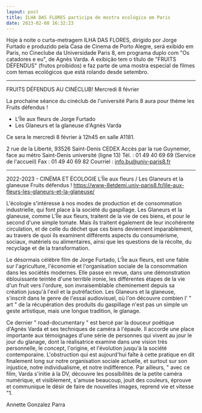 ```yaml
---
layout: post
title: ILHA DAS FLORES participa de mostra ecológica em Paris
date: 2023-02-08 16:32:23
---
```

Hoje à noite o curta-metragem ILHA DAS FLORES, dirigido por Jorge Furtado e produzido pela Casa de Cinema de Porto Alegre, será exibido em Paris, no Cineclube da Universidade Paris 8, em programa duplo com "Os catadores e eu", de Agnès Varda. A exibição tem o título de "FRUITS DÉFENDUS" (frutos proibidos) e faz parte de uma mostra especial de filmes com temas ecológicos que está rolando desde setembro.

- - -

FRUITS DÉFENDUS AU CINÉCLUB!
Mercredi 8 février

La prochaine séance du cinéclub de l'université Paris 8 aura pour thème les Fruits défendus !

* L'Île aux fleurs de Jorge Furtado
* Les Glaneurs et la glaneuse d'Agnès Varda

Ce sera le mercredi 8 février à 12h45 en salle A1181.

2 rue de la Liberté, 93526 Saint-Denis CEDEX
Accès par la rue Guynemer, face au métro Saint-Denis université (ligne 13)
Tél. : 01 49 40 69 69 (Service de l'accueil)
Fax : 01 49 40 69 82
Courriel : info.bu@univ-paris8.fr

- - -

2022-2023 - CINÉMA ET ÉCOLOGIE
L'Île aux fleurs / Les Glaneurs et la glaneuse
Fruits défendus !
https://www-8etdemi.univ-paris8.fr/lile-aux-fleurs-les-glaneurs-et-la-glaneuse/

L'écologie s'intéresse à nos modes de production et de consommation industrielle, qui font place à la société du gaspillage. Les Glaneurs et la glaneuse, comme L'Île aux fleurs, traitent de la vie de ces biens, et pour le second d'une simple tomate. Mais ils traitent également de leur incohérente circulation, et de celle du déchet que ces biens deviennent imparablement, au travers de quoi ils examinent différents aspects du consumérisme, sociaux, matériels ou alimentaires, ainsi que les questions de la récolte, du recyclage et de la transformation.

Le désormais célèbre film de Jorge Furtado, L'Île aux fleurs, est une fable sur l'agriculture, l'économie et l'organisation sociale de la consommation dans les sociétés modernes. Elle passe en revue, dans une démonstration éblouissante teintée d'une terrible ironie, les différentes étapes de la vie d'un fruit vers l'ordure, son invraisemblable cheminement depuis sa création jusqu'à l'exil et la putréfaction. Les Glaneurs et la glaneuse, s'inscrit dans le genre de l'essai audiovisuel, où l'on découvre combien l' " art " de la récupération des produits du gaspillage n'est pas un simple un geste artistique, mais une longue tradition, le glanage.

Ce dernier " road-documentary " est bercé par la douceur poétique d'Agnès Varda et ses techniques de caméra à l'épaule. Il accorde une place importante aux témoignages d'une série de personnes qui vivent au jour le jour du glanage, dont la réalisatrice examine dans une vision très personnelle, le concept, l'origine, et l'évolution jusqu'à la société contemporaine. L'obstruction qui est aujourd'hui faîte à cette pratique en dit finalement long sur notre organisation sociale actuelle, et surtout sur son injustice, notre individualisme, et notre indifférence. Par ailleurs, " avec ce film, Varda s'initie à la DV, découvre les possibilités de la petite caméra numérique, et visiblement, s'amuse beaucoup, jouit des couleurs, éprouve et communique le désir de faire de nouvelles images, reprend vie et vitesse "1.

Annette Gonzalez Parra